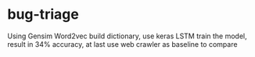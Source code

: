 # bug-triage
Using Gensim Word2vec build dictionary, use keras LSTM train the model, result in 34% accuracy, at last use web crawler as baseline to compare
